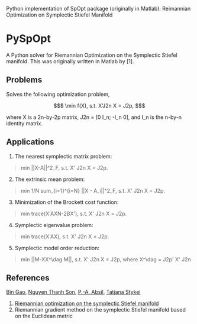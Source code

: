 Python implementation of SpOpt package (originally in Matlab): Reimannian Optimization on Symplectic Stiefel Manifold 

# PySpOpt
A Python solver for Riemannian Optimization on the Symplectic Stiefel manifold. This was originally written in Matlab by [1].

## Problems
Solves the following optimization problem,
```math
$ \min f(X), s.t.   X'J2n X = J2p, $
```
  
where X is a 2n-by-2p matrix, J2n = [0 I_n; -I_n 0], and I_n is the n-by-n identity matrix.

## Applications
1. The nearest symplectic matrix problem:

> min ||X-A||^2_F, s.t.  X' J2n X = J2p.

2. The extrinsic mean problem:
  
> min 1/N sum_{i=1}^{i=N} ||X - A_i||^2_F, s.t.  X' J2n X = J2p.
  
3. Minimization of the Brockett cost function:

> min trace(X'AXN-2BX'), s.t.  X' J2n X = J2p.
  
4. Symplectic eigenvalue problem:

> min trace(X'AX), s.t.  X' J2n X = J2p.
  
5. Symplectic model order reduction:

> min ||M-XX^\dag M||, s.t.  X' J2n X = J2p, where X^\dag = J2p' X' J2n

## References
[Bin Gao](https://www.gaobin.cc/), [Nguyen Thanh Son](https://sites.google.com/view/ntson), [P.-A. Absil](https://sites.uclouvain.be/absil/), [Tatjana Stykel](https://www.uni-augsburg.de/en/fakultaet/mntf/math/prof/numa/team/tatjana-stykel/)
1. [Riemannian optimization on the symplectic Stiefel manifold](https://arxiv.org/abs/2006.15226)
2. Riemannian gradient method on the symplectic Stiefel manifold based on the Euclidean metric

